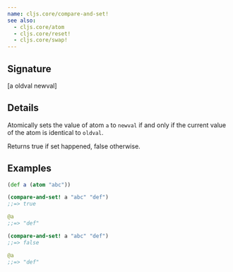 ```yaml
---
name: cljs.core/compare-and-set!
see also:
  - cljs.core/atom
  - cljs.core/reset!
  - cljs.core/swap!
---
```


## Signature
[a oldval newval]


## Details

Atomically sets the value of atom `a` to `newval` if and only if the current
value of the atom is identical to `oldval`.

Returns true if set happened, false otherwise.


## Examples

```clj
(def a (atom "abc"))

(compare-and-set! a "abc" "def")
;;=> true

@a
;;=> "def"

(compare-and-set! a "abc" "def")
;;=> false

@a
;;=> "def"
```
